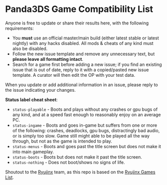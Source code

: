 # Panda3DS Game Compatibility List

Anyone is free to update or share their results here, with the following requirements:
- You **must** use an official master/main build (either latest stable or latest nightly) with any hacks disabled. All mods & cheats of any kind must also be disabled.
- Follow the new issue template and remove any unnecessary text, but **please leave all formatting intact**.
- Search for a game first before adding a new issue; if you find an existing issue that is out of date, reply to it with a copied/pasted new issue template. A curator will then edit the OP with your test data.

When you update or add additional information in an issue, please reply to the issue indicating your changes.

**Status label cheat sheet**:
- `status-playable` - Boots and plays without any crashes or gpu bugs of any kind, and at a speed fast enough to reasonably enjoy on an average PC. 
- `status-ingame` - Boots and goes in-game but suffers from one or more of the following: crashes, deadlocks, gpu bugs, distractingly bad audio, or is simply too slow. Game still might able to be played all the way through, but not as the game is intended to play.
- `status-menus` - Boots and goes past the title screen but does not make it into main gameplay.
- `status-boots` - Boots but does not make it past the title screen.
- `status-nothing` - Does not boot/shows no signs of life.

Shoutout to the [Ryujinx](https://github.com/Ryujinx/Ryujinx) team, as this repo is based on the [Ryujinx Games List](https://github.com/Ryujinx/Ryujinx-Games-List).